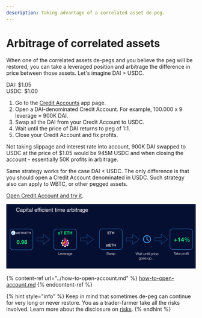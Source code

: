 ```yaml
---
description: Taking advantage of a correlated asset de-peg.
---
```


# Arbitrage of correlated assets

When one of the correlated assets de-pegs and you believe the peg will be restored, you can take a leveraged position and arbitrage the difference in price between those assets. Let's imagine DAI > USDC.&#x20;

DAI: $1.05\
USDC: $1.00

1. Go to the [Credit Accounts](https://app.gearbox.fi/accounts) app page.
2. Open a DAI-denominated Credit Account. For example, 100.000 x 9 leverage = 900K DAI.
3. Swap all the DAI from your Credit Account to USDC.
4. Wait until the price of DAI returns to peg of 1:1.
5. Close your Credit Account and fix profits.&#x20;

Not taking slippage and interest rate into account, 900K DAI swapped to USDC at the price of $1.05 would be 945M USDC and when closing the account - essentially 50K profits in arbitrage.&#x20;

Same strategy works for the case DAI < USDC. The only difference is that you should open a Credit Account denominated in USDC. Such strategy also can apply to WBTC, or other pegged assets.&#x20;

[Open Credit Account and try it](https://app.gearbox.fi/).

![Flash loans make it possible to arbitrage a peg within one block. Gearbox allows you to do so even if it takes more time. However, with stablecoins it's generally easier as there are other avenues to borrow from. But not for all pegged assets!](<../../.gitbook/assets/Screenshot 2021-10-19 at 00.42.00 (1).png>)

{% content-ref url="../how-to-open-account.md" %}
[how-to-open-account.md](../how-to-open-account.md)
{% endcontent-ref %}

{% hint style="info" %}
Keep in mind that sometimes de-peg can continue for very long or never restore. You as a trader-farmer take all the risks involved. Learn more about the disclosure on [risks](../../risk-and-security/risks-terms.md).
{% endhint %}
